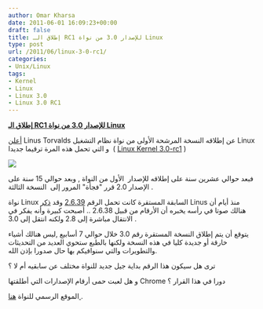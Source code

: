 ```yaml
---
author: Omar Kharsa
date: 2011-06-01 16:09:23+00:00
draft: false
title: إطلاق الـ RC1 للإصدار 3.0 من نواة Linux
type: post
url: /2011/06/linux-3-0-rc1/
categories:
- Unix/Linux
tags:
- Kernel
- Linux
- Linux 3.0
- Linux 3.0 RC1
---
```


[**إطلاق الـ RC1 للإصدار 3.0 من نواة Linux**](http://www.it-scoop.com/2011/06/linux-3-0-rc1/)


[أعلن](http://thread.gmane.org/gmane.linux.kernel/1147415) Linus Torvalds عن إطلاقه النسخة المرشحة الأولى من نواة نظام التشغيل Linux و التي تحمل هذه المرة ترقيما جديدا  ( [Linux Kernel 3.0-rc1](http://www.kernel.org/pub/linux/kernel/v3.0/testing/) )

[![](http://www.it-scoop.com/wp-content/uploads/2011/06/tux30_blue_200-bbef291494ec4778.png)
](http://www.it-scoop.com/2011/06/linux-3-0-rc1/)

فبعد حوالي عشرين سنة على إطلاقه للإصدار  الأول من النواة , وبعد حوالي 15 سنة على الإصدار 2.0 قرر "فجأة" المرور إلى  النسخة الثالثة .

نواة Linux السابقة المستقرة كانت تحمل الرقم [2.6.39](http://www.kernel.org/pub/linux/kernel/v2.6/ChangeLog-2.6.39) وقد [ذكر](http://thread.gmane.org/gmane.linux.kernel.mm/63589) Linus منذ أيام أن هنالك صوتا في رأسه يخبره أن الأرقام من قبيل 2.6.38 .. أصبحت كبيرة وأنه يفكر في الانتقال مباشرة إلى 2.8 ولكنه انتقل إلى 3.0 .

يتوقع أن يتم إطلاق النسخة المستقرة رقم 3.0 خلال حوالي 7 أسابيع ,ليس هنالك أشياء خارقة أو جديدة كليا في هذه النسخة ولكنها بالطبع ستحوي العديد من التحديثات والتطويرات والتي سنوافيكم بها حال صدورا بإذن الله.

ترى هل سيكون هذا الرقم بداية جيل جديد للنواة مختلف عن سابقيه أم لا ؟

و هل لعبت حمى أرقام الإصدارات التي أطلقتها Chrome دورا في هذا القرار ؟



الموقع الرسمي للنواة [هنا ](http://www.kernel.org).
